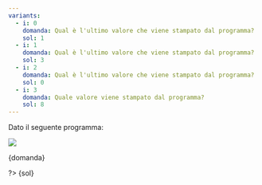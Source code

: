 ```yaml
---
variants:
  - i: 0
    domanda: Qual è l'ultimo valore che viene stampato dal programma?
    sol: 1
  - i: 1
    domanda: Qual è l'ultimo valore che viene stampato dal programma?
    sol: 3
  - i: 2
    domanda: Qual è l'ultimo valore che viene stampato dal programma?
    sol: 0
  - i: 3
    domanda: Quale valore viene stampato dal programma?
    sol: 8
---
```


Dato il seguente programma:

![](es9-{i}.svg?w=452)

{domanda}

?> {sol}
